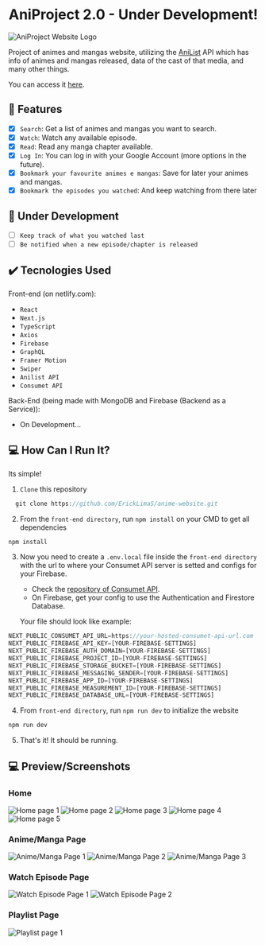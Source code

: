 <h1 align="center">AniProject 2.0 - Under Development!</h1>

![AniProject Website Logo](https://user-images.githubusercontent.com/69987890/177884319-0678f842-f3ca-4f62-8d31-7638ca954057.png)

Project of animes and mangas website, utilizing the <a href='https://anilist.gitbook.io/anilist-apiv2-docs/'>AniList</a> API which has info of animes and mangas released, data of the cast of that media, and many other things.

You can access it <a href='https://aniproject-dev.netlify.app/'>here</a>.

## :hammer: Features

- [x] `Search`: Get a list of animes and mangas you want to search.
- [x] `Watch`: Watch any available episode.
- [x] `Read`: Read any manga chapter available.
- [x] `Log In`: You can log in with your Google Account (more options in the future).
- [x] `Bookmark your favourite animes e mangas`: Save for later your animes and mangas.
- [x] `Bookmark the episodes you watched`: And keep watching from there later
      
## :pushpin: Under Development
 
- [ ] `Keep track of what you watched last`
- [ ] `Be notified when a new episode/chapter is released`

## :heavy_check_mark: Tecnologies Used

Front-end (on netlify.com):

- ``React``
- ``Next.js``
- ``TypeScript``
- ``Axios``
- ``Firebase``
- ``GraphQL``
- ``Framer Motion``
- ``Swiper``
- ``Anilist API``
- ``Consumet API``

Back-End (being made with MongoDB and Firebase (Backend as a Service)):

- On Development...


## :computer: How Can I Run It? 

Its simple!

1. ``Clone`` this repository
```javascript
  git clone https://github.com/ErickLimaS/anime-website.git
  ```
   
2. From the ``front-end directory``, run ``npm install`` on your CMD to get all dependencies
  ```javascript
  npm install
  ```
  
3. Now you need to create a ``.env.local`` file inside the ``front-end directory`` with the url to where your Consumet API server is setted and configs for your Firebase.
   - Check the <a href='https://github.com/consumet/api.consumet.org'>repository of Consumet API</a>.
   - On Firebase, get your config to use the Authentication and Firestore Database.
      
   Your file should look like example:
  ```javascript
  NEXT_PUBLIC_CONSUMET_API_URL=https://your-hosted-consumet-api-url.com
  NEXT_PUBLIC_FIREBASE_API_KEY=[YOUR-FIREBASE-SETTINGS]
  NEXT_PUBLIC_FIREBASE_AUTH_DOMAIN=[YOUR-FIREBASE-SETTINGS]
  NEXT_PUBLIC_FIREBASE_PROJECT_ID=[YOUR-FIREBASE-SETTINGS]
  NEXT_PUBLIC_FIREBASE_STORAGE_BUCKET=[YOUR-FIREBASE-SETTINGS]
  NEXT_PUBLIC_FIREBASE_MESSAGING_SENDER=[YOUR-FIREBASE-SETTINGS]
  NEXT_PUBLIC_FIREBASE_APP_ID=[YOUR-FIREBASE-SETTINGS]
  NEXT_PUBLIC_FIREBASE_MEASUREMENT_ID=[YOUR-FIREBASE-SETTINGS]
  NEXT_PUBLIC_FIREBASE_DATABASE_URL=[YOUR-FIREBASE-SETTINGS]
  ```

4. From ``front-end directory``, run ``npm run dev`` to initialize the website
  ```javascript
  npm run dev
  ```

5. That's it! It should be running.
   
## :computer: Preview/Screenshots

### Home

![Home page 1](https://github.com/ErickLimaS/anime-website/assets/69987890/9500407a-86d1-4204-b658-aa8cebd33c1a)
![Home page 2](https://github.com/ErickLimaS/anime-website/assets/69987890/c5db2826-1dec-482f-a59b-64c57d9efa3c)
![Home page 3](https://github.com/ErickLimaS/anime-website/assets/69987890/2880596f-d1fa-4522-a55c-43ab3ba2908e)
![Home page 4](https://github.com/ErickLimaS/anime-website/assets/69987890/134d0040-13b7-491c-af6a-66646fb4437b)
![Home page 5](https://github.com/ErickLimaS/anime-website/assets/69987890/9676c57f-86e3-418d-82e9-50521f8619ba)

### Anime/Manga Page

![Anime/Manga Page 1](https://github.com/ErickLimaS/anime-website/assets/69987890/dcf1bcdf-c488-4959-ac10-5171fc38019d)
![Anime/Manga Page 2](https://github.com/ErickLimaS/anime-website/assets/69987890/9c49b769-f19d-4972-8655-8cd9815b6026)
![Anime/Manga Page 3](https://github.com/ErickLimaS/anime-website/assets/69987890/37de9d84-6521-4f69-a41d-4e54bcc3dffa)

### Watch Episode Page

![Watch Episode Page 1](https://github.com/ErickLimaS/anime-website/assets/69987890/a0d6eddc-1d8b-4baa-9ba9-be89de97204e)
![Watch Episode Page 2](https://github.com/ErickLimaS/anime-website/assets/69987890/8c73d164-fa68-444c-9ed2-449784aa20eb)

### Playlist Page

![Playlist page 1](https://github.com/ErickLimaS/anime-website/assets/69987890/c8ed47e5-6ac8-4ec2-adc4-fdbf2119cc11)

